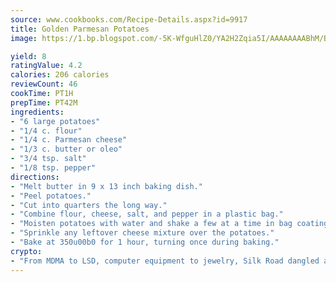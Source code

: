 ```yaml
---
source: www.cookbooks.com/Recipe-Details.aspx?id=9917
title: Golden Parmesan Potatoes
image: https://1.bp.blogspot.com/-5K-WfguHlZ0/YA2H2Zqia5I/AAAAAAAABhM/Bdgu68p4aG0Q6jWdy3eGaUXSKw5p3sdxwCLcBGAsYHQ/s324/7.png

yield: 8
ratingValue: 4.2
calories: 206 calories
reviewCount: 46
cookTime: PT1H
prepTime: PT42M
ingredients:
- "6 large potatoes"
- "1/4 c. flour"
- "1/4 c. Parmesan cheese"
- "1/3 c. butter or oleo"
- "3/4 tsp. salt"
- "1/8 tsp. pepper"
directions:
- "Melt butter in 9 x 13 inch baking dish."
- "Peel potatoes."
- "Cut into quarters the long way."
- "Combine flour, cheese, salt, and pepper in a plastic bag."
- "Moisten potatoes with water and shake a few at a time in bag coating them well with the cheese mixture. Place potatoes in one layer in the baking dish."
- "Sprinkle any leftover cheese mixture over the potatoes."
- "Bake at 350u00b0 for 1 hour, turning once during baking."
crypto:
- "From MDMA to LSD, computer equipment to jewelry, Silk Road dangled a menu listing all the greatest things Bitcoin can buy."
---
```

